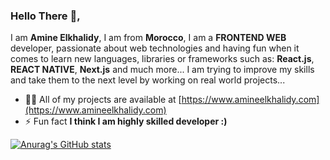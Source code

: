 ### Hello There 👋,    
I am **Amine Elkhalidy**, I am from **Morocco**, I am a **FRONTEND WEB** developer, passionate about web technologies and having fun when it comes to learn new languages, libraries or frameworks such as: **React.js**, **REACT NATIVE**, **Next.js** and much more... I am trying to improve my skills and take them to the next level by working on real world projects...   
- 👨‍💻 All of my projects are available at [https://www.amineelkhalidy.com](https://www.amineelkhalidy.com)   
- ⚡ Fun fact **I think I am highly skilled developer :)**   

[![Anurag's GitHub stats](https://github-readme-stats.vercel.app/api?username=amineelkhalidy&show_icons=true&theme=dark)](https://github.com/anuraghazra/github-readme-stats)
